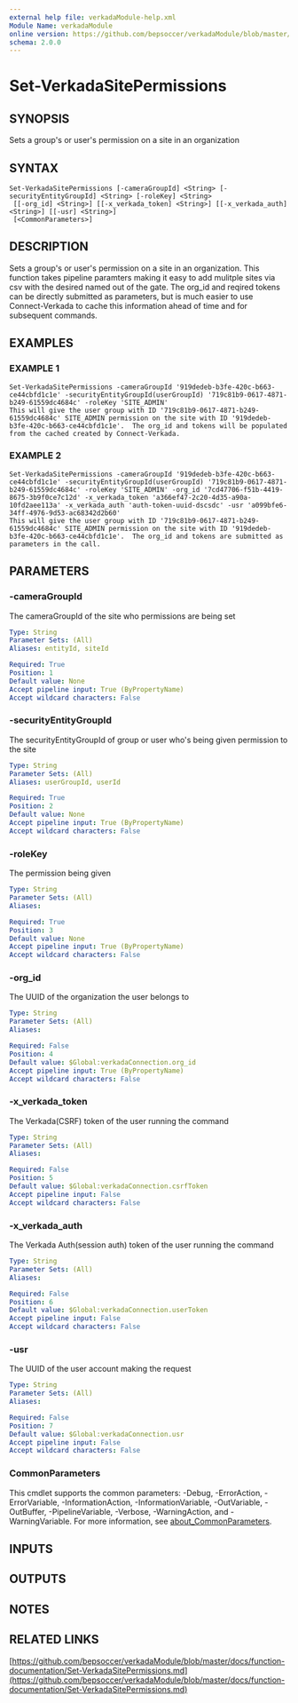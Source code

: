```yaml
---
external help file: verkadaModule-help.xml
Module Name: verkadaModule
online version: https://github.com/bepsoccer/verkadaModule/blob/master/docs/function-documentation/Set-VerkadaSitePermissions.md
schema: 2.0.0
---
```


# Set-VerkadaSitePermissions

## SYNOPSIS
Sets a group's or user's permission on a site in an organization

## SYNTAX

```
Set-VerkadaSitePermissions [-cameraGroupId] <String> [-securityEntityGroupId] <String> [-roleKey] <String>
 [[-org_id] <String>] [[-x_verkada_token] <String>] [[-x_verkada_auth] <String>] [[-usr] <String>]
 [<CommonParameters>]
```

## DESCRIPTION
Sets a group's or user's permission on a site in an organization. 
This function takes pipeline paramters making it easy to add mulitple sites via csv with the desired named out of the gate.
The org_id and reqired tokens can be directly submitted as parameters, but is much easier to use Connect-Verkada to cache this information ahead of time and for subsequent commands.

## EXAMPLES

### EXAMPLE 1
```
Set-VerkadaSitePermissions -cameraGroupId '919dedeb-b3fe-420c-b663-ce44cbfd1c1e' -securityEntityGroupId(userGroupId) '719c81b9-0617-4871-b249-61559dc4684c' -roleKey 'SITE_ADMIN'
This will give the user group with ID '719c81b9-0617-4871-b249-61559dc4684c' SITE_ADMIN permission on the site with ID '919dedeb-b3fe-420c-b663-ce44cbfd1c1e'.  The org_id and tokens will be populated from the cached created by Connect-Verkada.
```

### EXAMPLE 2
```
Set-VerkadaSitePermissions -cameraGroupId '919dedeb-b3fe-420c-b663-ce44cbfd1c1e' -securityEntityGroupId(userGroupId) '719c81b9-0617-4871-b249-61559dc4684c' -roleKey 'SITE_ADMIN' -org_id '7cd47706-f51b-4419-8675-3b9f0ce7c12d' -x_verkada_token 'a366ef47-2c20-4d35-a90a-10fd2aee113a' -x_verkada_auth 'auth-token-uuid-dscsdc' -usr 'a099bfe6-34ff-4976-9d53-ac68342d2b60'
This will give the user group with ID '719c81b9-0617-4871-b249-61559dc4684c' SITE_ADMIN permission on the site with ID '919dedeb-b3fe-420c-b663-ce44cbfd1c1e'.  The org_id and tokens are submitted as parameters in the call.
```

## PARAMETERS

### -cameraGroupId
The cameraGroupId of the site who permissions are being set

```yaml
Type: String
Parameter Sets: (All)
Aliases: entityId, siteId

Required: True
Position: 1
Default value: None
Accept pipeline input: True (ByPropertyName)
Accept wildcard characters: False
```

### -securityEntityGroupId
The securityEntityGroupId of group or user who's being given permission to the site

```yaml
Type: String
Parameter Sets: (All)
Aliases: userGroupId, userId

Required: True
Position: 2
Default value: None
Accept pipeline input: True (ByPropertyName)
Accept wildcard characters: False
```

### -roleKey
The permission being given

```yaml
Type: String
Parameter Sets: (All)
Aliases:

Required: True
Position: 3
Default value: None
Accept pipeline input: True (ByPropertyName)
Accept wildcard characters: False
```

### -org_id
The UUID of the organization the user belongs to

```yaml
Type: String
Parameter Sets: (All)
Aliases:

Required: False
Position: 4
Default value: $Global:verkadaConnection.org_id
Accept pipeline input: True (ByPropertyName)
Accept wildcard characters: False
```

### -x_verkada_token
The Verkada(CSRF) token of the user running the command

```yaml
Type: String
Parameter Sets: (All)
Aliases:

Required: False
Position: 5
Default value: $Global:verkadaConnection.csrfToken
Accept pipeline input: False
Accept wildcard characters: False
```

### -x_verkada_auth
The Verkada Auth(session auth) token of the user running the command

```yaml
Type: String
Parameter Sets: (All)
Aliases:

Required: False
Position: 6
Default value: $Global:verkadaConnection.userToken
Accept pipeline input: False
Accept wildcard characters: False
```

### -usr
The UUID of the user account making the request

```yaml
Type: String
Parameter Sets: (All)
Aliases:

Required: False
Position: 7
Default value: $Global:verkadaConnection.usr
Accept pipeline input: False
Accept wildcard characters: False
```

### CommonParameters
This cmdlet supports the common parameters: -Debug, -ErrorAction, -ErrorVariable, -InformationAction, -InformationVariable, -OutVariable, -OutBuffer, -PipelineVariable, -Verbose, -WarningAction, and -WarningVariable. For more information, see [about_CommonParameters](http://go.microsoft.com/fwlink/?LinkID=113216).

## INPUTS

## OUTPUTS

## NOTES

## RELATED LINKS

[https://github.com/bepsoccer/verkadaModule/blob/master/docs/function-documentation/Set-VerkadaSitePermissions.md](https://github.com/bepsoccer/verkadaModule/blob/master/docs/function-documentation/Set-VerkadaSitePermissions.md)

